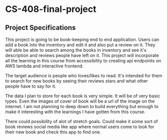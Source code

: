 # CS-408-final-project

## Project Specifications

This project is going to be book-keeping end to end application. Users can add a book into the inventory and edit it and also put a review on it. They will able be able to search among the books in inventory and see it's description and reviews people have left on it. This project will incorporate all the learning in this course from accessibility to creating api endpoints on AWS lambda and interactive frontend.

The target audience is people who loves/likes to read. It's intended for them to search for new books by seeing their reviews stars and what other people have to say for it.

The data I plan to store for each book is very simple. It will be of very basic types. Even the images of cover of book will be a url of the image on the internet. I am not planning to deep down to build everything but enough to make it interesting with the learnings I have gotten from this course.

There could possibility of alot of stretch goals. Could make it some sort of book reviews social media like app where normal users come to look for their new book and check this app to find one.
